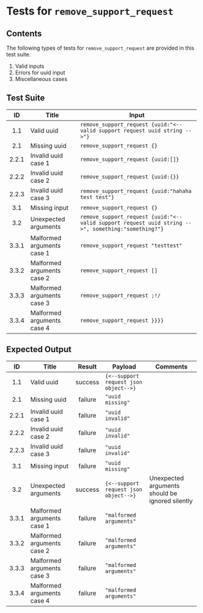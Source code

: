 # Tests for `remove_support_request`

## Contents
The following types of tests for `remove_support_request` are provided in this test suite.
  1. Valid inputs
  2. Errors for uuid input
  3. Miscellaneous cases

## Test Suite
| ID    | Title                      | Input                                                                                              |
| :---: | -------------------------- | -------------------------------------------------------------------------------------------------- |
| 1.1   | Valid uuid                 | `remove_support_request {uuid:"<--valid support request uuid string -->"}`                         |
| 2.1   | Missing uuid               | `remove_support_request {}`                                                                        |
| 2.2.1 | Invalid uuid case 1        | `remove_support_request {uuid:[]}`                                                                 |
| 2.2.2 | Invalid uuid case 2        | `remove_support_request {uuid:{}}`                                                                 |
| 2.2.3 | Invalid uuid case 3        | `remove_support_request {uuid:"hahaha test test"}`                                                 |
| 3.1   | Missing input              | `remove_support_request {}`                                                                        |
| 3.2   | Unexpected arguments       | `remove_support_request {uuid:"<--valid support request uuid string -->", something:"something?"}` |
| 3.3.1 | Malformed arguments case 1 | `remove_support_request "testtest"`                                                                |
| 3.3.2 | Malformed arguments case 2 | `remove_support_request []`                                                                        |
| 3.3.3 | Malformed arguments case 3 | `remove_support_request ;!/`                                                                       |
| 3.3.4 | Malformed arguments case 4 | `remove_support_request }}}}`                                                                      |

## Expected Output
| ID    | Title                      | Result  | Payload                               | Comments                                         |
| :---: | -------------------------- | :-----: | ------------------------------------- | ------------------------------------------------ |
| 1.1   | Valid uuid                 | success | `{<--support request json object-->}` |                                                  |
| 2.1   | Missing uuid               | failure | `"uuid missing"`                      |                                                  |
| 2.2.1 | Invalid uuid case 1        | failure | `"uuid invalid"`                      |                                                  |
| 2.2.2 | Invalid uuid case 2        | failure | `"uuid invalid"`                      |                                                  |
| 2.2.3 | Invalid uuid case 3        | failure | `"uuid invalid"`                      |                                                  |
| 3.1   | Missing input              | failure | `"uuid missing"`                      |                                                  |
| 3.2   | Unexpected arguments       | success | `{<--support request json object-->}` | Unexpected arguments should be ignored silently  |
| 3.3.1 | Malformed arguments case 1 | failure | `"malformed arguments"`               |                                                  |
| 3.3.2 | Malformed arguments case 2 | failure | `"malformed arguments"`               |                                                  |
| 3.3.3 | Malformed arguments case 3 | failure | `"malformed arguments"`               |                                                  |
| 3.3.4 | Malformed arguments case 4 | failure | `"malformed arguments"`               |                                                  |
